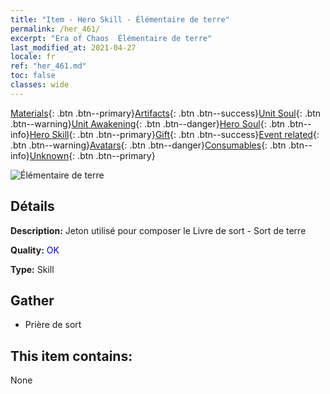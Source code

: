 ```yaml
---
title: "Item - Hero Skill - Élémentaire de terre"
permalink: /her_461/
excerpt: "Era of Chaos  Élémentaire de terre"
last_modified_at: 2021-04-27
locale: fr
ref: "her_461.md"
toc: false
classes: wide
---
```

 [Materials](/ItemsFR/){: .btn .btn--primary}[Artifacts](/ItemsFR/Artifacts/){: .btn .btn--success}[Unit Soul](/ItemsFR/UnitSoul/){: .btn .btn--warning}[Unit Awakening](/ItemsFR/UnitAwakening/){: .btn .btn--danger}[Hero Soul](/ItemsFR/HeroSoul/){: .btn .btn--info}[Hero Skill](/ItemsFR/HeroSkill/){: .btn .btn--primary}[Gift](/ItemsFR/Gift/){: .btn .btn--success}[Event related](/ItemsFR/Events/){: .btn .btn--warning}[Avatars](/ItemsFR/Avatars/){: .btn .btn--danger}[Consumables](/ItemsFR/Consumables/){: .btn .btn--info}[Unknown](/ItemsFR/Unknown/){: .btn .btn--primary}

 ![Élémentaire de terre](/images/t/ps_zhaohuantuyuansu.png)

## Détails
 **Description:** Jeton utilisé pour composer le Livre de sort - Sort de terre

 **Quality:** <span style="color: #0000CD">OK</span>

 **Type:** Skill

## Gather

*    Prière de sort 

## This item contains:

  None

